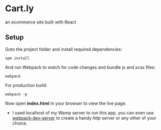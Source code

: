 # Cart.ly
an ecommerce site built with React



## Setup

Goto the project folder and install required dependencies:
```
npm install
```

And run Webpack to watch for code changes and bundle js and scss files:
```
webpack
```

For production build:

```
webpack -p
```

Now open **index.html** in your browser to view the live page.



* I used localhost of my Wamp server to run this app, you can even use [webpack-dev-server](https://webpack.github.io/docs/webpack-dev-server.html) to  create a handy *http* server or any other of your choice.
